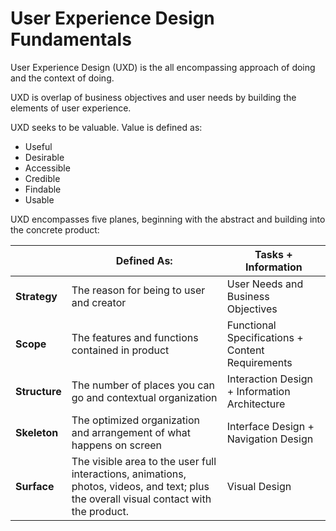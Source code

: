 # **User Experience Design Fundamentals**

User Experience Design \(UXD\) is the all encompassing approach of doing and the context of doing.

UXD is overlap of business objectives and user needs by building the elements of user experience.

UXD seeks to be valuable. Value is defined as:

* Useful
* Desirable
* Accessible
* Credible
* Findable
* Usable

UXD encompasses five planes, beginning with the abstract and building into the concrete product:

|  | Defined As: | Tasks + Information |
| --- | --- | --- |
| **Strategy** | The reason for being to user and creator | User Needs and Business Objectives |
| **Scope** | The features and functions contained in product | Functional Specifications + Content Requirements |
| **Structure** | The number of places you can go and contextual organization | Interaction Design + Information Architecture |
| **Skeleton** | The optimized organization and arrangement of what happens on screen | Interface Design + Navigation Design |
| **Surface** | The visible area to the user full interactions, animations, photos, videos, and text; plus the overall visual contact with the product. | Visual Design |





